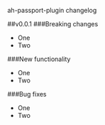 ah-passport-plugin changelog

##v0.0.1
###Breaking changes
* One
* Two

###New functionality
* One
* Two

###Bug fixes
* One
* Two


